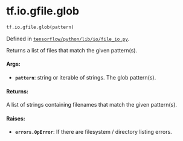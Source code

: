 <div itemscope itemtype="http://developers.google.com/ReferenceObject">
<meta itemprop="name" content="tf.io.gfile.glob" />
<meta itemprop="path" content="Stable" />
</div>

# tf.io.gfile.glob

``` python
tf.io.gfile.glob(pattern)
```



Defined in [`tensorflow/python/lib/io/file_io.py`](/code/stable/tensorflow/python/lib/io/file_io.py).

Returns a list of files that match the given pattern(s).

#### Args:

* <b>`pattern`</b>: string or iterable of strings. The glob pattern(s).


#### Returns:

A list of strings containing filenames that match the given pattern(s).


#### Raises:

* <b>`errors.OpError`</b>: If there are filesystem / directory listing errors.